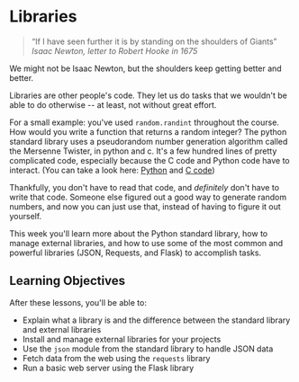 # Libraries

> “If I have seen further it is by standing on the shoulders of Giants”
> _Isaac Newton, letter to Robert Hooke in 1675_

We might not be Isaac Newton, but the shoulders keep getting better and better.

Libraries are other people's code. They let us do tasks that we wouldn't be able to do otherwise -- at least, not without great effort.

For a small example: you've used `random.randint` throughout the course. How would you write a function that returns a random integer? The python standard library uses a pseudorandom number generation algorithm called the Mersenne Twister, in python and c. It's a few hundred lines of pretty complicated code, especially because the C code and Python code have to interact. (You can take a look here: [Python](https://github.com/python/cpython/blob/main/Lib/random.py) and [C code](https://github.com/python/cpython/blob/6f6a4e6cc5cd76af4a53ffbb62b686142646ac9a/Modules/_randommodule.c))

Thankfully, you don't have to read that code, and _definitely_ don't have to write that code. Someone else figured out a good way to generate random numbers, and now you can just use that, instead of having to figure it out yourself.

This week you'll learn more about the Python standard library, how to manage external libraries, and how to use some of the most common and powerful libraries (JSON, Requests, and Flask) to accomplish tasks.

## Learning Objectives

After these lessons, you'll be able to:

- Explain what a library is and the difference between the standard library and external libraries
- Install and manage external libraries for your projects
- Use the `json` module from the standard library to handle JSON data
- Fetch data from the web using the `requests` library
- Run a basic web server using the Flask library